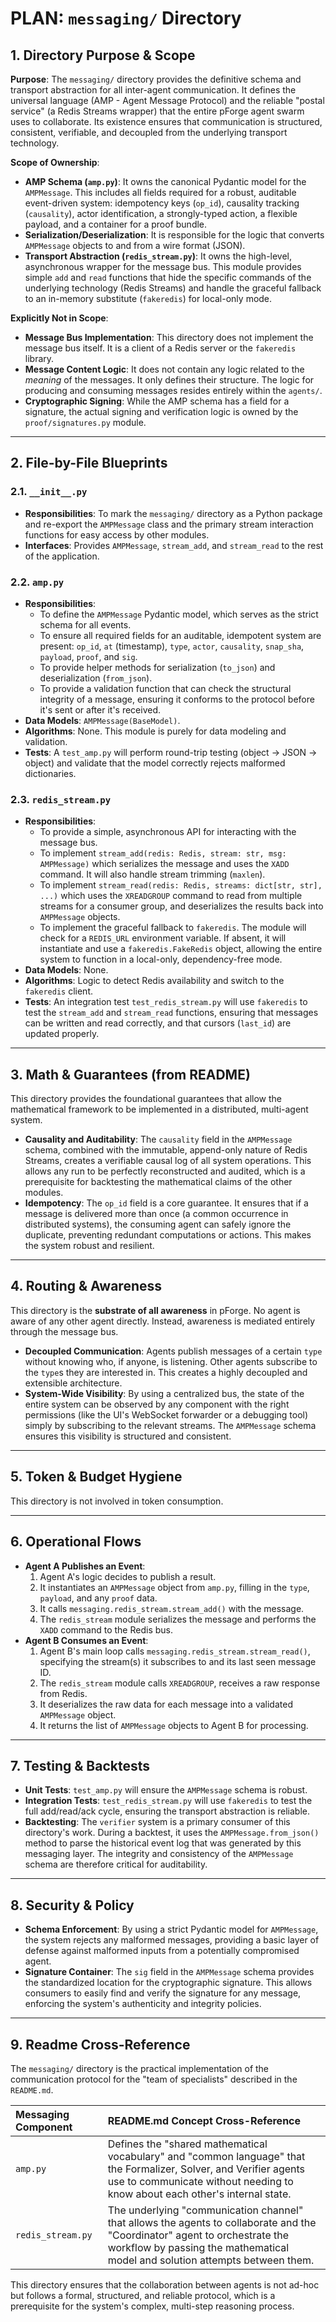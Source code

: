 # PLAN: `messaging/` Directory

## 1. Directory Purpose & Scope

**Purpose**: The `messaging/` directory provides the definitive schema and transport abstraction for all inter-agent communication. It defines the universal language (AMP - Agent Message Protocol) and the reliable "postal service" (a Redis Streams wrapper) that the entire pForge agent swarm uses to collaborate. Its existence ensures that communication is structured, consistent, verifiable, and decoupled from the underlying transport technology.

**Scope of Ownership**:

*   **AMP Schema (`amp.py`)**: It owns the canonical Pydantic model for the `AMPMessage`. This includes all fields required for a robust, auditable event-driven system: idempotency keys (`op_id`), causality tracking (`causality`), actor identification, a strongly-typed action, a flexible payload, and a container for a proof bundle.
*   **Serialization/Deserialization**: It is responsible for the logic that converts `AMPMessage` objects to and from a wire format (JSON).
*   **Transport Abstraction (`redis_stream.py`)**: It owns the high-level, asynchronous wrapper for the message bus. This module provides simple `add` and `read` functions that hide the specific commands of the underlying technology (Redis Streams) and handle the graceful fallback to an in-memory substitute (`fakeredis`) for local-only mode.

**Explicitly Not in Scope**:

*   **Message Bus Implementation**: This directory does not implement the message bus itself. It is a client of a Redis server or the `fakeredis` library.
*   **Message Content Logic**: It does not contain any logic related to the *meaning* of the messages. It only defines their structure. The logic for producing and consuming messages resides entirely within the `agents/`.
*   **Cryptographic Signing**: While the AMP schema has a field for a signature, the actual signing and verification logic is owned by the `proof/signatures.py` module.

---

## 2. File-by-File Blueprints

### 2.1. `__init__.py`

*   **Responsibilities**: To mark the `messaging/` directory as a Python package and re-export the `AMPMessage` class and the primary stream interaction functions for easy access by other modules.
*   **Interfaces**: Provides `AMPMessage`, `stream_add`, and `stream_read` to the rest of the application.

### 2.2. `amp.py`

*   **Responsibilities**:
    *   To define the `AMPMessage` Pydantic model, which serves as the strict schema for all events.
    *   To ensure all required fields for an auditable, idempotent system are present: `op_id`, `at` (timestamp), `type`, `actor`, `causality`, `snap_sha`, `payload`, `proof`, and `sig`.
    *   To provide helper methods for serialization (`to_json`) and deserialization (`from_json`).
    *   To provide a validation function that can check the structural integrity of a message, ensuring it conforms to the protocol before it's sent or after it's received.
*   **Data Models**: `AMPMessage(BaseModel)`.
*   **Algorithms**: None. This module is purely for data modeling and validation.
*   **Tests**: A `test_amp.py` will perform round-trip testing (object -> JSON -> object) and validate that the model correctly rejects malformed dictionaries.

### 2.3. `redis_stream.py`

*   **Responsibilities**:
    *   To provide a simple, asynchronous API for interacting with the message bus.
    *   To implement `stream_add(redis: Redis, stream: str, msg: AMPMessage)` which serializes the message and uses the `XADD` command. It will also handle stream trimming (`maxlen`).
    *   To implement `stream_read(redis: Redis, streams: dict[str, str], ...)` which uses the `XREADGROUP` command to read from multiple streams for a consumer group, and deserializes the results back into `AMPMessage` objects.
    *   To implement the graceful fallback to `fakeredis`. The module will check for a `REDIS_URL` environment variable. If absent, it will instantiate and use a `fakeredis.FakeRedis` object, allowing the entire system to function in a local-only, dependency-free mode.
*   **Data Models**: None.
*   **Algorithms**: Logic to detect Redis availability and switch to the `fakeredis` client.
*   **Tests**: An integration test `test_redis_stream.py` will use `fakeredis` to test the `stream_add` and `stream_read` functions, ensuring that messages can be written and read correctly, and that cursors (`last_id`) are updated properly.

---

## 3. Math & Guarantees (from README)

This directory provides the foundational guarantees that allow the mathematical framework to be implemented in a distributed, multi-agent system.

*   **Causality and Auditability**: The `causality` field in the `AMPMessage` schema, combined with the immutable, append-only nature of Redis Streams, creates a verifiable causal log of all system operations. This allows any run to be perfectly reconstructed and audited, which is a prerequisite for backtesting the mathematical claims of the other modules.
*   **Idempotency**: The `op_id` field is a core guarantee. It ensures that if a message is delivered more than once (a common occurrence in distributed systems), the consuming agent can safely ignore the duplicate, preventing redundant computations or actions. This makes the system robust and resilient.

---

## 4. Routing & Awareness

This directory is the **substrate of all awareness** in pForge. No agent is aware of any other agent directly. Instead, awareness is mediated entirely through the message bus.

*   **Decoupled Communication**: Agents publish messages of a certain `type` without knowing who, if anyone, is listening. Other agents subscribe to the `type`s they are interested in. This creates a highly decoupled and extensible architecture.
*   **System-Wide Visibility**: By using a centralized bus, the state of the entire system can be observed by any component with the right permissions (like the UI's WebSocket forwarder or a debugging tool) simply by subscribing to the relevant streams. The `AMPMessage` schema ensures this visibility is structured and consistent.

---

## 5. Token & Budget Hygiene

This directory is not involved in token consumption.

---

## 6. Operational Flows

*   **Agent A Publishes an Event**:
    1.  Agent A's logic decides to publish a result.
    2.  It instantiates an `AMPMessage` object from `amp.py`, filling in the `type`, `payload`, and any `proof` data.
    3.  It calls `messaging.redis_stream.stream_add()` with the message.
    4.  The `redis_stream` module serializes the message and performs the `XADD` command to the Redis bus.
*   **Agent B Consumes an Event**:
    1.  Agent B's main loop calls `messaging.redis_stream.stream_read()`, specifying the stream(s) it subscribes to and its last seen message ID.
    2.  The `redis_stream` module calls `XREADGROUP`, receives a raw response from Redis.
    3.  It deserializes the raw data for each message into a validated `AMPMessage` object.
    4.  It returns the list of `AMPMessage` objects to Agent B for processing.

---

## 7. Testing & Backtests

*   **Unit Tests**: `test_amp.py` will ensure the `AMPMessage` schema is robust.
*   **Integration Tests**: `test_redis_stream.py` will use `fakeredis` to test the full add/read/ack cycle, ensuring the transport abstraction is reliable.
*   **Backtesting**: The `verifier` system is a primary consumer of this directory's work. During a backtest, it uses the `AMPMessage.from_json()` method to parse the historical event log that was generated by this messaging layer. The integrity and consistency of the `AMPMessage` schema are therefore critical for auditability.

---

## 8. Security & Policy

*   **Schema Enforcement**: By using a strict Pydantic model for `AMPMessage`, the system rejects any malformed messages, providing a basic layer of defense against malformed inputs from a potentially compromised agent.
*   **Signature Container**: The `sig` field in the `AMPMessage` schema provides the standardized location for the cryptographic signature. This allows consumers to easily find and verify the signature for any message, enforcing the system's authenticity and integrity policies.

---

## 9. Readme Cross-Reference

The `messaging/` directory is the practical implementation of the communication protocol for the "team of specialists" described in the `README.md`.

| Messaging Component | README.md Concept Cross-Reference |
| :--- | :--- |
| `amp.py` | Defines the "shared mathematical vocabulary" and "common language" that the Formalizer, Solver, and Verifier agents use to communicate without needing to know about each other's internal state. |
| `redis_stream.py` | The underlying "communication channel" that allows the agents to collaborate and the "Coordinator" agent to orchestrate the workflow by passing the mathematical model and solution attempts between them. |

This directory ensures that the collaboration between agents is not ad-hoc but follows a formal, structured, and reliable protocol, which is a prerequisite for the system's complex, multi-step reasoning process.
